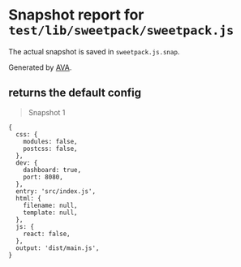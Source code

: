 # Snapshot report for `test/lib/sweetpack/sweetpack.js`

The actual snapshot is saved in `sweetpack.js.snap`.

Generated by [AVA](https://ava.li).

## returns the default config

> Snapshot 1

    {
      css: {
        modules: false,
        postcss: false,
      },
      dev: {
        dashboard: true,
        port: 8080,
      },
      entry: 'src/index.js',
      html: {
        filename: null,
        template: null,
      },
      js: {
        react: false,
      },
      output: 'dist/main.js',
    }
